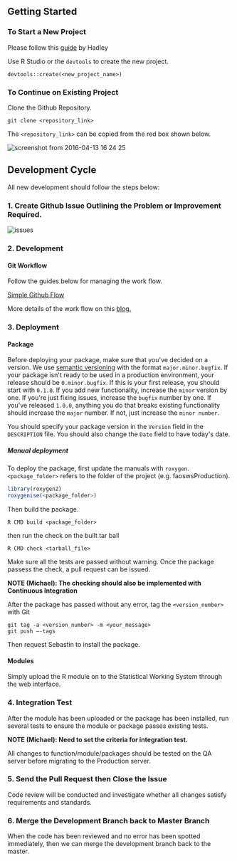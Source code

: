 ## Getting Started
### To Start a New Project

Please follow this [guide](http://r-pkgs.had.co.nz/package.html) by Hadley

Use R Studio or the `devtools` to create the new project.

```
devtools::create(<new_project_name>)
```

### To Continue on Existing Project

Clone the Github Repository.

```
git clone <repository_link>
```

The `<repository_link>` can be copied from the red box shown below.

![screenshot from 2016-04-13 16 24 25](https://cloud.githubusercontent.com/assets/1054320/14496837/e2618c3e-0194-11e6-9f28-a14ec495b64a.png)


## Development Cycle


All new development should follow the steps below:

### 1. Create Github Issue Outlining the Problem or Improvement Required.

![issues](https://cloud.githubusercontent.com/assets/1054320/14524205/95d3269a-0237-11e6-954b-4f0a762a65eb.png)

### 2. Development

#### Git Workflow

Follow the guides below for managing the work flow.

[Simple Github Flow](https://guides.github.com/introduction/flow/)

More details of the work flow on this [blog.](http://scottchacon.com/2011/08/31/github-flow.html)


### 3. Deployment

#### Package

Before deploying your package, make sure that you've decided on a version. We use [semantic versioning](http://semver.org/) with the format `major.minor.bugfix`. If your package isn't ready to be used in a production environment, your release should be `0.minor.bugfix`. If this is your first release, you should start with `0.1.0`. If you add new functionality, increase the `minor` version by one. If you're just fixing issues, increase the `bugfix` number by one. If you've released `1.0.0`, anything you do that breaks existing functionality should increase the `major` number. If not, just increase the `minor number`.

You should specify your package version in the `Version` field in the `DESCRIPTION` file. You should also change the `Date` field to have today's date.

##### Manual deployment

To deploy the package, first update the manuals with `roxygen`.
`<package_folder>` refers to the folder of the project (e.g. faoswsProduction).

```r
library(roxygen2)
roxygenise(<package_folder>)
```

Then build the package.

```
R CMD build <package_folder>
```

then run the check on the built tar ball

```
R CMD check <tarball_file>
```

Make sure all the tests are passed without warning. Once the package
passess the check, a pull request can be issued.

**NOTE (Michael): The checking should also be implemented with
Continuous Integration**


After the package has passed without any error, tag the `<version_number>`
with Git

```
git tag -a <version_number> -m <your_message>
git push –-tags
```

Then request Sebastin to install the package.

#### Modules

Simply upload the R module on to the Statistical Working System through the web
interface.

### 4. Integration Test

After the module has been uploaded or the package has been installed,
run several tests to ensure the module or package passes existing
tests.

**NOTE (Michael): Need to set the criteria for integration test.**


All changes to function/module/packages should be tested on the QA server before
migrating to the Production server.

### 5. Send the Pull Request then Close the Issue

Code review will be conducted and investigate whether all changes
satisfy requirements and standards.

### 6. Merge the Development Branch back to Master Branch

When the code has been reviewed and no error has been spotted
immediately, then we can merge the development branch back to the
master.

